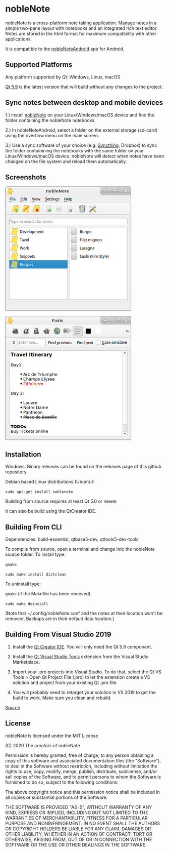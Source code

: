# nobleNote

nobleNote is a cross-platform note taking application. 
Manage notes in a simple two-pane layout with notebooks and an integrated rich text editor. 
Notes are stored in the html format for maximum compatibility with other applications. 

It is compatible to the [nobleNoteAndroid](https://github.com/taiko000/nobleNoteAndroid) app for Android.

## Supported Platforms

Any platform supported by Qt: Windows, Linux, macOS

[Qt 5.9](https://doc.qt.io/archives/qt-5.9/) is the latest version that will build without any changes to the project.

## Sync notes between desktop and mobile devices

1.) Install [nobleNote](https://github.com/hakaishi/nobleNote) on your Linux/Windows/macOS device and find the folder containing the nobleNote notebooks. 

2.) In nobleNoteAndroid, select a folder on the external storage (sd-card) using the overflow menu on the main screen.

3.) Use a sync software of your choice (e.g. [Syncthing](https://syncthing.net), Dropbox) to sync the folder containining the notebooks with the same folder on your Linux/Windows/macOS device. nobleNote will detect when notes have been changed on the file system and reload them automatically. 

## Screenshots

![Alt text](/screenshot/Screenshot0.png?raw=true "")

![Alt text](/screenshot/Screenshot1.png?raw=true "")

## Installation

Windows: Binary releases can be found on the releases page of this github repository

Debian based Linux distributions (Ubuntu): 

`sudo apt-get install noblenote`

Building from source requires at least Qt 5.0 or newer.

It can also be build using the QtCreator IDE. 

## Building From CLI

Dependencies: build-essential, qtbase5-dev, qttools5-dev-tools

To compile from source, open a terminal and change into the nobleNote source folder.
To install type:

`qmake`

`sudo make install distclean`

To uninstall type:

`qmake`     (if the Makefile has been removed)

`sudo make deinstall`

(Note that ~/.config/nobleNote.conf and
 the notes at their location won't be removed.
Backups are in their default data location.)

## Building From Visual Studio 2019

1. Install the [Qt Creator IDE](http://qt.io/download).  You will only need the Qt 5.9 component.

2. Install the [Qt Visual Studio Tools](https://marketplace.visualstudio.com/items?itemName=TheQtCompany.QtVisualStudioTools2019) extension from the Visual Studio Marketplace.

3. Import your .pro projects into Visual Studio. To do that, select the Qt VS Tools > Open Qt Project File (.pro) to let the extension create a VS solution and project from your existing Qt .pro file.

4. You will probably need to retarget your solution in VS 2019 to get the build to work.  Make sure you clean and rebuild.

[Source](https://devblogs.microsoft.com/cppblog/bring-your-existing-qt-projects-to-visual-studio/)

## License

nobleNote is licensed under the MIT License

(C) 2020 The creators of nobleNote

Permission is hereby granted, free of charge, to any person obtaining a copy of this software and associated documentation files (the "Software"), to deal in the Software without restriction, including without limitation the rights to use, copy, modify, merge, publish, distribute, sublicense, and/or sell copies of the Software, and to permit persons to whom the Software is furnished to do so, subject to the following conditions:

The above copyright notice and this permission notice shall be included in all copies or substantial portions of the Software.

THE SOFTWARE IS PROVIDED "AS IS", WITHOUT WARRANTY OF ANY KIND, EXPRESS OR IMPLIED, INCLUDING BUT NOT LIMITED TO THE WARRANTIES OF MERCHANTABILITY, FITNESS FOR A PARTICULAR PURPOSE AND NONINFRINGEMENT. IN NO EVENT SHALL THE AUTHORS OR COPYRIGHT HOLDERS BE LIABLE FOR ANY CLAIM, DAMAGES OR OTHER LIABILITY, WHETHER IN AN ACTION OF CONTRACT, TORT OR OTHERWISE, ARISING FROM, OUT OF OR IN CONNECTION WITH THE SOFTWARE OR THE USE OR OTHER DEALINGS IN THE SOFTWARE.
